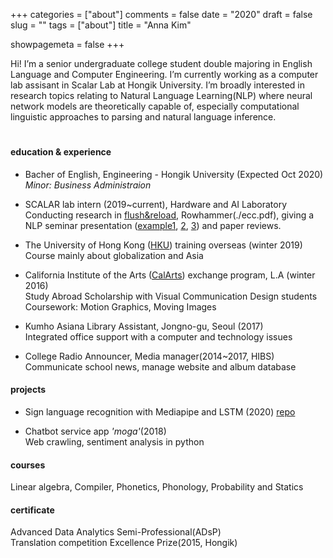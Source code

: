 +++
categories = ["about"]
comments = false
date = "2020"
draft = false
slug = ""
tags = ["about"]
title = "Anna Kim"

showpagemeta = false
+++

Hi! I’m a senior undergraduate college student double majoring in English Language and Computer Engineering. I’m currently working as a computer lab assisant in Scalar Lab at Hongik University. I’m broadly interested in research topics relating to Natural Language Learning(NLP) where neural network models are theoretically capable of, especially computational linguistic approaches to parsing and natural language inference.  
#
#### education & experience
* Bacher of English, Engineering - Hongik University (Expected Oct 2020)   
*Minor: Business Administraion*

* SCALAR lab intern (2019~current), Hardware and AI Laboratory   
Conducting research in [flush&reload](https://www.youtube.com/watch?v=eeiAxjadm10&t=2s), Rowhammer(./ecc.pdf), giving a NLP seminar presentation ([example1](./rnn1.pdf), [2](./rnn2.pdf), [3](./rnn3.pdf)) and paper reviews.   

* The University of Hong Kong ([HKU](https://www.hku.hk/)) training overseas (winter 2019)      
Course mainly about globalization and Asia

* California Institute of the Arts ([CalArts](https://calarts.edu/)) exchange program, L.A (winter 2016)      
Study Abroad Scholarship with Visual Communication Design students   
Coursework: Motion Graphics, Moving Images

* Kumho Asiana Library Assistant, Jongno-gu, Seoul (2017)   
Integrated office support with a computer and technology issues

* College Radio Announcer, Media manager(2014~2017, HIBS)   
Communicate school news, manage website and album database

#### projects
* Sign language recognition with Mediapipe and LSTM (2020)
[repo](https://github.com/rabBit64/Sign-language-recognition-with-RNN-and-Mediapipe)   

* Chatbot service app *'moga'*(2018)   
Web crawling, sentiment analysis in python  
#### courses
Linear algebra, Compiler, Phonetics, Phonology, Probability and Statics   
#### certificate
Advanced Data Analytics Semi-Professional(ADsP)    
Translation competition Excellence Prize(2015, Hongik)
